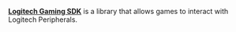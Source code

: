 [**Logitech Gaming SDK**](https://www.logitechg.com/en-eu/innovation/developer-lab.html) is a library that allows games to interact with Logitech Peripherals.